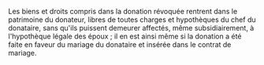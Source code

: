   
 Les biens et droits compris dans la donation révoquée rentrent dans le patrimoine du donateur, libres de toutes charges et hypothèques du chef du donataire, sans qu'ils puissent demeurer affectés, même subsidiairement, à l'hypothèque légale des époux ; il en est ainsi même si la donation a été faite en faveur du mariage du donataire et insérée dans le contrat de mariage.  

  
